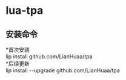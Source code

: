# lua-tpa  
## 安装命令  
*首次安装  
    lip install github.com/LianHuaa/tpa  
*后续更新  
    lip install --upgrade github.com/LianHuaa/tpa  

